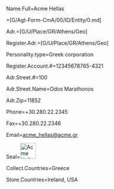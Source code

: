 Name.Full=Acme Hellas

=[G/Agt-Form-CmA/00/ID/Entity/0.md]

Adr.=[G/U/Place/GR/Athens/Geo]

Register.Adr.=[G/U/Place/GR/Athens/Geo]

Personality.type=Greek corporation

Register.Account.#=12345678765-4321

Adr.Street.#=100

Adr.Street.Name=Odos Marathonos

Adr.Zip=11852

Phone=+30.280.22.2345

Fax=+30.280.22.2346

Email=acme_hellas@acme.gr

Seal=<img src="http://vignette1.wikia.nocookie.net/familyguy/images/7/7d/ACME.png/revision/latest?cb=20100821210849" alt="Acme Hellas" height="42" width="42">

Collect.Countries=Greece

Store.Countries=Ireland, USA
